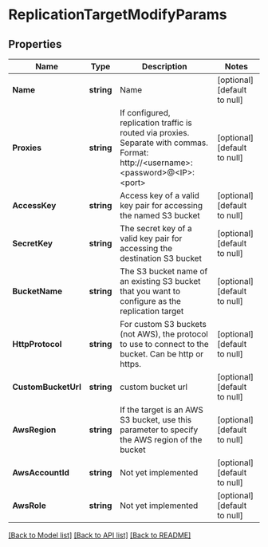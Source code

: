 # ReplicationTargetModifyParams

## Properties
Name | Type | Description | Notes
------------ | ------------- | ------------- | -------------
**Name** | **string** | Name | [optional] [default to null]
**Proxies** | **string** | If configured, replication traffic is routed via proxies. Separate with commas. Format: http://&lt;username&gt;:&lt;password&gt;@&lt;IP&gt;:&lt;port&gt; | [optional] [default to null]
**AccessKey** | **string** | Access key of a valid key pair for accessing the named S3 bucket | [optional] [default to null]
**SecretKey** | **string** | The secret key of a valid key pair for accessing the destination S3 bucket | [optional] [default to null]
**BucketName** | **string** | The S3 bucket name of an existing S3 bucket that you want to configure as the replication target | [optional] [default to null]
**HttpProtocol** | **string** | For custom S3 buckets (not AWS), the protocol to use to connect to the bucket. Can be http or https. | [optional] [default to null]
**CustomBucketUrl** | **string** | custom bucket url | [optional] [default to null]
**AwsRegion** | **string** | If the target is an AWS S3 bucket, use this parameter to specify the AWS region of the bucket | [optional] [default to null]
**AwsAccountId** | **string** | Not yet implemented | [optional] [default to null]
**AwsRole** | **string** | Not yet implemented | [optional] [default to null]

[[Back to Model list]](../README.md#documentation-for-models) [[Back to API list]](../README.md#documentation-for-api-endpoints) [[Back to README]](../README.md)


